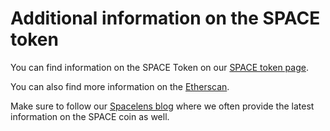 # Additional information on the SPACE token

You can find information on the SPACE Token on our [SPACE token page](https://spacetoken.spacelens.com/).

You can also find more information on the [Etherscan](https://etherscan.io/token/0xcc7ab8d78dba187dc95bf3bb86e65e0c26d0041f).

Make sure to follow our [Spacelens blog](https://blog.spacelens.com/) where we often provide the latest information on the SPACE coin as well.

